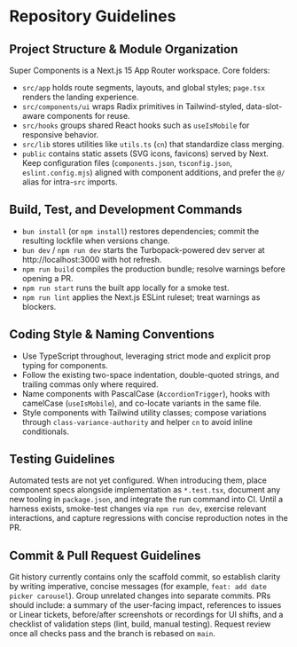 # Repository Guidelines

## Project Structure & Module Organization
Super Components is a Next.js 15 App Router workspace. Core folders:
- `src/app` holds route segments, layouts, and global styles; `page.tsx` renders the landing experience.
- `src/components/ui` wraps Radix primitives in Tailwind-styled, data-slot-aware components for reuse.
- `src/hooks` groups shared React hooks such as `useIsMobile` for responsive behavior.
- `src/lib` stores utilities like `utils.ts` (`cn`) that standardize class merging.
- `public` contains static assets (SVG icons, favicons) served by Next.
Keep configuration files (`components.json`, `tsconfig.json`, `eslint.config.mjs`) aligned with component additions, and prefer the `@/` alias for intra-`src` imports.

## Build, Test, and Development Commands
- `bun install` (or `npm install`) restores dependencies; commit the resulting lockfile when versions change.
- `bun dev` / `npm run dev` starts the Turbopack-powered dev server at http://localhost:3000 with hot refresh.
- `npm run build` compiles the production bundle; resolve warnings before opening a PR.
- `npm run start` runs the built app locally for a smoke test.
- `npm run lint` applies the Next.js ESLint ruleset; treat warnings as blockers.

## Coding Style & Naming Conventions
- Use TypeScript throughout, leveraging strict mode and explicit prop typing for components.
- Follow the existing two-space indentation, double-quoted strings, and trailing commas only where required.
- Name components with PascalCase (`AccordionTrigger`), hooks with camelCase (`useIsMobile`), and co-locate variants in the same file.
- Style components with Tailwind utility classes; compose variations through `class-variance-authority` and helper `cn` to avoid inline conditionals.

## Testing Guidelines
Automated tests are not yet configured. When introducing them, place component specs alongside implementation as `*.test.tsx`, document any new tooling in `package.json`, and integrate the run command into CI. Until a harness exists, smoke-test changes via `npm run dev`, exercise relevant interactions, and capture regressions with concise reproduction notes in the PR.

## Commit & Pull Request Guidelines
Git history currently contains only the scaffold commit, so establish clarity by writing imperative, concise messages (for example, `feat: add date picker carousel`). Group unrelated changes into separate commits. PRs should include: a summary of the user-facing impact, references to issues or Linear tickets, before/after screenshots or recordings for UI shifts, and a checklist of validation steps (lint, build, manual testing). Request review once all checks pass and the branch is rebased on `main`.
